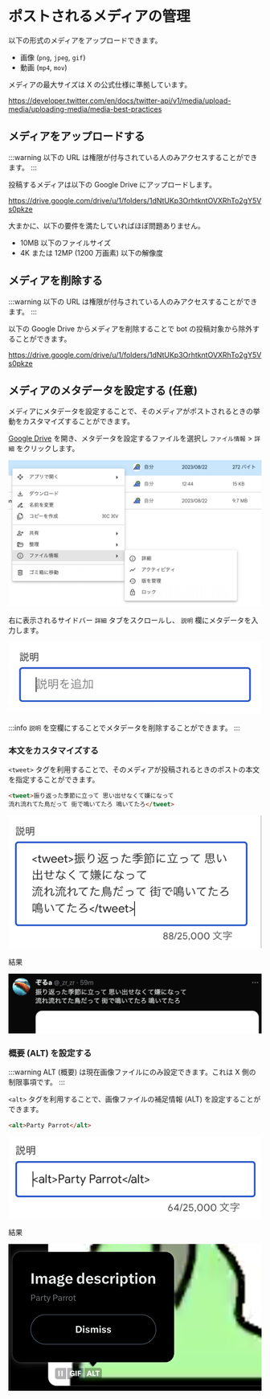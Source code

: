 # ポストされるメディアの管理

以下の形式のメディアをアップロードできます。

- 画像 (`png`, `jpeg`, `gif`)
- 動画 (`mp4`, `mov`)

メディアの最大サイズは X の公式仕様に準拠しています。

https://developer.twitter.com/en/docs/twitter-api/v1/media/upload-media/uploading-media/media-best-practices

## メディアをアップロードする

:::warning
以下の URL は権限が付与されている人のみアクセスすることができます。
:::

投稿するメディアは以下の Google Drive にアップロードします。

https://drive.google.com/drive/u/1/folders/1dNtUKp3OrhtkntOVXRhTo2gY5Vs0pkze

大まかに、以下の要件を満たしていればほぼ問題ありません。

- 10MB 以下のファイルサイズ
- 4K または 12MP (1200 万画素) 以下の解像度

## メディアを削除する

:::warning
以下の URL は権限が付与されている人のみアクセスすることができます。
:::

以下の Google Drive からメディアを削除することで bot の投稿対象から除外することができます。

https://drive.google.com/drive/u/1/folders/1dNtUKp3OrhtkntOVXRhTo2gY5Vs0pkze

## メディアのメタデータを設定する (任意)

メディアにメタデータを設定することで、そのメディアがポストされるときの挙動をカスタマイズすることができます。

[Google Drive](https://drive.google.com/drive/u/1/folders/1dNtUKp3OrhtkntOVXRhTo2gY5Vs0pkze) を開き、メタデータを設定するファイルを選択し `ファイル情報` > `詳細` をクリックします。

![Metadata 1](./metadata1.png)

右に表示されるサイドバー `詳細` タブをスクロールし、 `説明` 欄にメタデータを入力します。

![Metadata 2](./metadata2.png)

:::info
`説明` を空欄にすることでメタデータを削除することができます。
:::

### 本文をカスタマイズする

`<tweet>` タグを利用することで、そのメディアが投稿されるときのポストの本文を指定することができます。

```html
<tweet>振り返った季節に立って 思い出せなくて嫌になって
流れ流れてた鳥だって 街で鳴いてたろ 鳴いてたろ</tweet>
```

![Metadata tweet](./metadata_tweet1.png)

結果

![Metadata tweet](./metadata_tweet2.png)

### 概要 (ALT) を設定する

:::warning
ALT (概要) は現在画像ファイルにのみ設定できます。これは X 側の制限事項です。
:::

`<alt>` タグを利用することで、画像ファイルの補足情報 (ALT) を設定することができます。

```html
<alt>Party Parrot</alt>
```

![Metadata alt](./metadata_alt1.png)

結果

![Metadata alt](./metadata_alt2.png)
